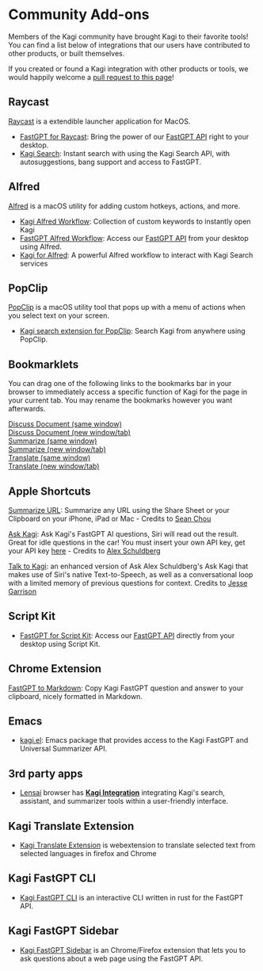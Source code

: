 # Community Add-ons

Members of the Kagi community have brought Kagi to their favorite tools!
You can find a list below of integrations that our users have contributed to other products, or built themselves.

If you created or found a Kagi integration with other products or tools, we would happily welcome a [pull request to this page](https://github.com/kagisearch/kagi-docs/edit/main/docs/kagi/community-addons/index.md)!

## Raycast

[Raycast](https://www.raycast.com/) is a extendible launcher application for MacOS.

- [FastGPT for Raycast](https://www.raycast.com/http.james/kagi-fastgpt): Bring the power of our [FastGPT API](../api/fastgpt.md) right to your desktop.
- [Kagi Search](https://www.raycast.com/fearoffish/kagi-search): Instant search with using the Kagi Search API, with autosuggestions, bang support and access to FastGPT.

## Alfred

[Alfred](https://www.alfredapp.com/) is a macOS utility for adding custom hotkeys, actions, and more.

- [Kagi Alfred Workflow](https://github.com/david-ros/kagi-alfred-workflow): Collection of custom keywords to instantly open Kagi
- [FastGPT Alfred Workflow](https://github.com/david-ros/fastgpt-alfred-workflow): Access our [FastGPT API](../api/fastgpt.md) from your desktop using Alfred.
- [Kagi for Alfred](https://github.com/ljuillerat/alfred-kagi): A powerful Alfred workflow to interact with Kagi Search services

## PopClip

[PopClip](https://www.popclip.app) is a macOS utility tool that pops up with a menu of actions when you select text on your screen.

- [Kagi search extension for PopClip](https://www.popclip.app/extensions/x/1e35e): Search Kagi from anywhere using PopClip.

## Bookmarklets

You can drag one of the following links to the bookmarks bar in your browser to immediately access a specific function of Kagi for the page in your current tab. You may rename the bookmarks however you want afterwards.

<a href="javascript:location='https://kagi.com/discussdoc?url='+encodeURIComponent(location)">Discuss Document (same window)</a><br>
<a href="javascript:(function(){window.open('https://kagi.com/discussdoc?url='+encodeURIComponent(location))})()">Discuss Document (new window/tab)</a><br>
<a href="javascript:location='https://kagi.com/summarizer/index.html?url='+encodeURIComponent(location)">Summarize (same window)</a><br>
<a href="javascript:(function(){window.open('https://kagi.com/summarizer/index.html?url='+encodeURIComponent(location))})()">Summarize (new window/tab)</a><br>
<a href="javascript:location='https://translate.kagi.com/'+encodeURIComponent(location)">Translate (same window)</a><br>
<a href="javascript:(function(){window.open('https://translate.kagi.com/'+encodeURIComponent(location))})()">Translate (new window/tab)</a><br>

## Apple Shortcuts

[Summarize URL](https://www.icloud.com/shortcuts/8d2668c84ad34203b47c519e066ce205): Summarize any URL using the Share Sheet or your Clipboard on your iPhone, iPad or Mac - Credits to [Sean Chou](https://twitter.com/sychou)

[Ask Kagi](https://www.icloud.com/shortcuts/c92d096f37984fe4b756a6ff2eafc795): Ask Kagi's FastGPT AI questions, Siri will read out the result. Great for idle questions in the car! You must insert your own API key, get your API key [here](https://help.kagi.com/kagi/api/fastgpt.html#quick-start) - Credits to [Alex Schuldberg](https://bsky.app/profile/schuldberg.com)

[Talk to Kagi](https://www.dropbox.com/scl/fi/3v7pv92cold4zwfikn0bi/Talk-to-Kagi.shortcut?rlkey=yp3yjoukdpdspa5nmr4rjsig0&e=1&dl=0): an enhanced version of Ask Alex Schuldberg's Ask Kagi that makes use of Siri's native Text-to-Speech, as well as a conversational loop with a limited memory of previous questions for context. Credits to [Jesse Garrison](https://nightlight.io)

## Script Kit

- [FastGPT for Script Kit](https://scriptkit.com/api/new?name=kagi-fastgpt&url=https://gist.githubusercontent.com/awakenedhaggis/bd9dbf2421325117f7e5c20f62e1c99f/raw/9ab7d843fdfb2bf3b1e3c65e5c4774fe896abc91/kagi-fastgpt.ts): Access our [FastGPT API](../api/fastgpt.md) directly from your desktop using Script Kit.

## Chrome Extension

[FastGPT to Markdown](https://chromewebstore.google.com/detail/kagi-fastgpt-to-markdown/bamhebecdlhhkedgncapjoofbohgiogc): Copy Kagi FastGPT question and answer to your clipboard, nicely formatted in Markdown.

## Emacs
- [kagi.el](https://codeberg.org/bram85/kagi.el): Emacs package that provides access to the Kagi FastGPT and Universal Summarizer API.

## 3rd party apps

- [Lensai](https://github.com/FaFre/lensai) browser has **[Kagi Integration](https://github.com/FaFre/lensai/wiki/Kagi-Tools)** integrating Kagi's search, assistant, and summarizer tools within a user-friendly interface.

## Kagi Translate Extension

- [Kagi Translate Extension](https://github.com/mosk-it/kagi-translate-ext) is webextension to translate selected text from selected languages in firefox and Chrome

## Kagi FastGPT CLI

- [Kagi FastGPT CLI](https://github.com/0xgingi/kagi-fastgpt-cli) is an interactive CLI written in rust for the FastGPT API.

## Kagi FastGPT Sidebar

- [Kagi FastGPT Sidebar](https://github.com/0xgingi/kagi-fastgpt-sidebar) is an Chrome/Firefox extension that lets you to ask questions about a web page using the FastGPT API.

